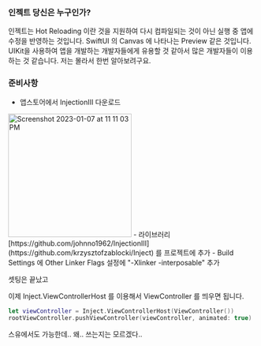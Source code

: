### 인젝트 당신은 누구인가?

인젝트는 Hot Reloading 이란 것을 지원하여 다시 컴파일되는 것이 아닌 실행 중 앱에 수정을 반영하는 것입니다. SwiftUI 의 Canvas 에 나타나는 Preview 같은 것입니다. UIKit을 사용하여 앱을 개발하는 개발자들에게 유용할 것 같아서 많은 개발자들이 이용하는 것 같습니다. 저는 몰라서 한번 알아보려구요.

### 준비사항
- 앱스토어에서 InjectionIII 다운로드 
<img width="250" alt="Screenshot 2023-01-07 at 11 11 03 PM" src="https://user-images.githubusercontent.com/47078140/211154963-0a9b3c02-b031-464e-a386-c60cd9e74391.png">
- 라이브러리 [https://github.com/johnno1962/InjectionIII](https://github.com/krzysztofzablocki/Inject) 를 프로젝트에 추가
- Build Settings 에 Other Linker Flags 설정에 "-Xlinker -interposable" 추가

셋팅은 끝났고

이제 Inject.ViewControllerHost 를 이용해서 ViewController 를 띄우면 됩니다.

```swift
let viewController = Inject.ViewControllerHost(ViewController())
rootViewController.pushViewController(viewController, animated: true)
```

스유에서도 가능한데..  왜.. 쓰는지는 모르겠다..



